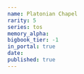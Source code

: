 ```yaml
---
name: Platonian Chapel
rarity: 5
series: tos
memory_alpha:
bigbook_tier: -1
in_portal: true
date:
published: true
---
```




